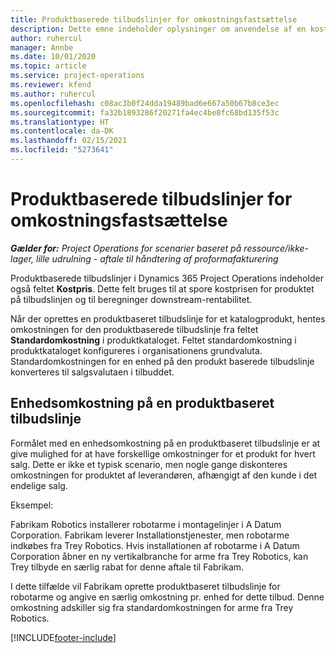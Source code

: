 ```yaml
---
title: Produktbaserede tilbudslinjer for omkostningsfastsættelse
description: Dette emne indeholder oplysninger om anvendelse af en kostpris på en produktbaseret tilbudslinje.
author: ruhercul
manager: Annbe
ms.date: 10/01/2020
ms.topic: article
ms.service: project-operations
ms.reviewer: kfend
ms.author: ruhercul
ms.openlocfilehash: c08ac3b0f24dda19489bad6e667a50b67b8ce3ec
ms.sourcegitcommit: fa32b1893286f20271fa4ec4be8fc68bd135f53c
ms.translationtype: HT
ms.contentlocale: da-DK
ms.lasthandoff: 02/15/2021
ms.locfileid: "5273641"
---
```

# <a name="costing-product-based-quote-lines"></a>Produktbaserede tilbudslinjer for omkostningsfastsættelse

_**Gælder for:** Project Operations for scenarier baseret på ressource/ikke-lager, lille udrulning - aftale til håndtering af proformafakturering_


Produktbaserede tilbudslinjer i Dynamics 365 Project Operations indeholder også feltet **Kostpris**. Dette felt bruges til at spore kostprisen for produktet på tilbudslinjen og til beregninger downstream-rentabilitet.

Når der oprettes en produktbaseret tilbudslinje for et katalogprodukt, hentes omkostningen for den produktbaserede tilbudslinje fra feltet **Standardomkostning** i produktkataloget. Feltet standardomkostning i produktkataloget konfigureres i organisationens grundvaluta. Standardomkostningen for en enhed på den produkt baserede tilbudslinje konverteres til salgsvalutaen i tilbuddet.

## <a name="unit-cost-on-a-product-based-quote-line"></a>Enhedsomkostning på en produktbaseret tilbudslinje

Formålet med en enhedsomkostning på en produktbaseret tilbudslinje er at give mulighed for at have forskellige omkostninger for et produkt for hvert salg. Dette er ikke et typisk scenario, men nogle gange diskonteres omkostningen for produktet af leverandøren, afhængigt af den kunde i det endelige salg.

Eksempel:

Fabrikam Robotics installerer robotarme i montagelinjer i A Datum Corporation. Fabrikam leverer Installationstjenester, men robotarme indkøbes fra Trey Robotics. Hvis installationen af robotarme i A Datum Corporation åbner en ny vertikalbranche for arme fra Trey Robotics, kan Trey tilbyde en særlig rabat for denne aftale til Fabrikam.

I dette tilfælde vil Fabrikam oprette produktbaseret tilbudslinje for robotarme og angive en særlig omkostning pr. enhed for dette tilbud. Denne omkostning adskiller sig fra standardomkostningen for arme fra Trey Robotics.


[!INCLUDE[footer-include](../../includes/footer-banner.md)]